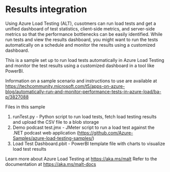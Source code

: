 # Results integration

Using Azure Load Testing (ALT), cusotmers can run load tests and get a unified dashboard of test statistics, client-side metrics, and server-side metrics so that the performance bottlenecks can be easily identified. While run tests and view the results dashboard, you might want to run the tests automatically on a schedule and monitor the results using a customized dashboard.  

This is a sample set up to run load tests automatically in Azure Load Testing and monitor the test results using a customized dashboard in a tool like PowerBI. 

Information on a sample scenario and instructions to use are available at https://techcommunity.microsoft.com/t5/apps-on-azure-blog/automatically-run-and-monitor-performance-tests-in-azure-load/ba-p/3827088

Files in this sample 

1. runTest.py - Python script to run load tests, fetch load testing results and upload the CSV file to a blob storage
2. Demo podcast test.jmx - JMeter script to run a load test against the .NET podcast web application (https://github.com/Azure-Samples/azure-load-testing-samples/)
3. Load Test Dashboard.pbit - PowerBI template file with charts to visualize load test results

Learn more about Azure Load Testing at https://aka.ms/malt
Refer to the documentation at https://aka.ms/malt-docs 